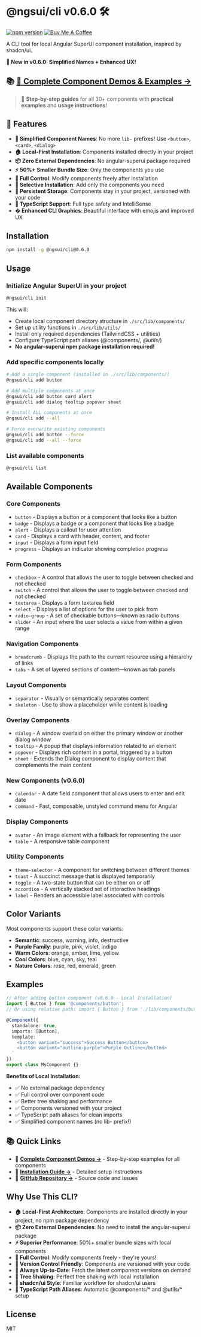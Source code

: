 # @ngsui/cli v0.6.0 🛠️

[![npm version](https://badge.fury.io/js/@ngsui/cli.svg)](https://badge.fury.io/js/@ngsui/cli)
[![Buy Me A Coffee](https://img.shields.io/badge/Buy%20Me%20A%20Coffee-Support%20This%20Project-orange?style=flat&logo=buy-me-a-coffee)](https://buymeacoffee.com/bhaikaju)

A CLI tool for local Angular SuperUI component installation, inspired by shadcn/ui.

**🎯 New in v0.6.0: Simplified Names + Enhanced UX!**

## 📚 **[📖 Complete Component Demos & Examples →](../../docs/demo.md)**
> 🎨 **Step-by-step guides** for all 30+ components with **practical examples** and **usage instructions**!

## 🚀 Features

- **🎨 Simplified Component Names**: No more `lib-` prefixes! Use `<button>`, `<card>`, `<dialog>`
- **🏠 Local-First Installation**: Components installed directly in your project
- **📦 Zero External Dependencies**: No angular-superui package required
- **⚡ 50%+ Smaller Bundle Size**: Only the components you use
- **🔧 Full Control**: Modify components freely after installation
- **🎯 Selective Installation**: Add only the components you need
- **💾 Persistent Storage**: Components stay in your project, versioned with your code
- **🚀 TypeScript Support**: Full type safety and IntelliSense
- **� Enhanced CLI Graphics**: Beautiful interface with emojis and improved UX

## Installation

```bash
npm install -g @ngsui/cli@0.6.0
```

## Usage

### Initialize Angular SuperUI in your project

```bash
@ngsui/cli init
```

This will:
- Create local component directory structure in `./src/lib/components/`
- Set up utility functions in `./src/lib/utils/`
- Install only required dependencies (TailwindCSS + utilities)
- Configure TypeScript path aliases (@components/*, @utils/*)
- **No angular-superui npm package installation required!**

### Add specific components locally

```bash
# Add a single component (installed in ./src/lib/components/)
@ngsui/cli add button

# Add multiple components at once
@ngsui/cli add button card alert
@ngsui/cli add dialog tooltip popover sheet

# Install ALL components at once
@ngsui/cli add --all

# Force overwrite existing components
@ngsui/cli add button --force
@ngsui/cli add --all --force
```

### List available components

```bash
@ngsui/cli list
```

## Available Components

### Core Components
- `button` - Displays a button or a component that looks like a button
- `badge` - Displays a badge or a component that looks like a badge
- `alert` - Displays a callout for user attention
- `card` - Displays a card with header, content, and footer
- `input` - Displays a form input field
- `progress` - Displays an indicator showing completion progress

### Form Components
- `checkbox` - A control that allows the user to toggle between checked and not checked
- `switch` - A control that allows the user to toggle between checked and not checked
- `textarea` - Displays a form textarea field
- `select` - Displays a list of options for the user to pick from
- `radio-group` - A set of checkable buttons—known as radio buttons
- `slider` - An input where the user selects a value from within a given range

### Navigation Components
- `breadcrumb` - Displays the path to the current resource using a hierarchy of links
- `tabs` - A set of layered sections of content—known as tab panels

### Layout Components
- `separator` - Visually or semantically separates content
- `skeleton` - Use to show a placeholder while content is loading

### Overlay Components
- `dialog` - A window overlaid on either the primary window or another dialog window
- `tooltip` - A popup that displays information related to an element
- `popover` - Displays rich content in a portal, triggered by a button
- `sheet` - Extends the Dialog component to display content that complements the main content

### New Components (v0.6.0)
- `calendar` - A date field component that allows users to enter and edit date
- `command` - Fast, composable, unstyled command menu for Angular

### Display Components
- `avatar` - An image element with a fallback for representing the user
- `table` - A responsive table component

### Utility Components
- `theme-selector` - A component for switching between different themes
- `toast` - A succinct message that is displayed temporarily
- `toggle` - A two-state button that can be either on or off
- `accordion` - A vertically stacked set of interactive headings
- `label` - Renders an accessible label associated with controls

## Color Variants

Most components support these color variants:
- **Semantic**: success, warning, info, destructive
- **Purple Family**: purple, pink, violet, indigo
- **Warm Colors**: orange, amber, lime, yellow
- **Cool Colors**: blue, cyan, sky, teal
- **Nature Colors**: rose, red, emerald, green

## Examples

```typescript
// After adding button component (v0.6.0 - Local Installation)
import { Button } from '@components/button';
// Or using relative path: import { Button } from './lib/components/button';

@Component({
  standalone: true,
  imports: [Button],
  template: `
    <button variant="success">Success Button</button>
    <button variant="outline-purple">Purple Outline</button>
  `
})
export class MyComponent {}
```

**Benefits of Local Installation:**
- ✅ No external package dependency
- ✅ Full control over component code
- ✅ Better tree shaking and performance
- ✅ Components versioned with your project
- ✅ TypeScript path aliases for clean imports
- ✅ Simplified component names (no lib- prefix!)

## 📚 **Quick Links**
- 🎨 **[Complete Component Demos →](../../docs/demo.md)** - Step-by-step examples for all components
- 📖 **[Installation Guide →](../../docs/installation.md)** - Detailed setup instructions
- 🔧 **[GitHub Repository →](https://github.com/bhaimicrosoft/angular-superui)** - Source code and issues

## Why Use This CLI?

- **🏠 Local-First Architecture**: Components are installed directly in your project, no npm package dependency
- **📦 Zero External Dependencies**: No need to install the angular-superui package
- **⚡ Superior Performance**: 50%+ smaller bundle sizes with local components
- **🔧 Full Control**: Modify components freely - they're yours!
- **💾 Version Control Friendly**: Components are versioned with your code
- **🚀 Always Up-to-Date**: Fetch the latest component versions on demand
- **🎯 Tree Shaking**: Perfect tree shaking with local installation
- **🌟 shadcn/ui Style**: Familiar workflow for shadcn/ui users
- **🔧 TypeScript Path Aliases**: Automatic @components/* and @utils/* setup

## License

MIT
